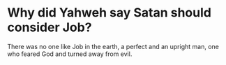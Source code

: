 # Why did Yahweh say Satan should consider Job?

There was no one like Job in the earth, a perfect and an upright man, one who feared God and turned away from evil.
